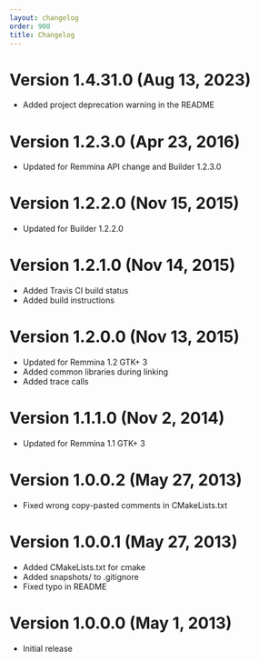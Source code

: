 ```yaml
---
layout: changelog
order: 900
title: Changelog
---
```

# Version 1.4.31.0 (Aug 13, 2023)

* Added project deprecation warning in the README

# Version 1.2.3.0 (Apr 23, 2016)

* Updated for Remmina API change and Builder 1.2.3.0

# Version 1.2.2.0 (Nov 15, 2015)

* Updated for Builder 1.2.2.0

# Version 1.2.1.0 (Nov 14, 2015)

* Added Travis CI build status
* Added build instructions

# Version 1.2.0.0 (Nov 13, 2015)

* Updated for Remmina 1.2 GTK+ 3
* Added common libraries during linking
* Added trace calls

# Version 1.1.1.0 (Nov 2, 2014)

* Updated for Remmina 1.1 GTK+ 3

# Version 1.0.0.2 (May 27, 2013)

* Fixed wrong copy-pasted comments in CMakeLists.txt

# Version 1.0.0.1 (May 27, 2013)

* Added CMakeLists.txt for cmake
* Added snapshots/ to .gitignore
* Fixed typo in README

# Version 1.0.0.0 (May 1, 2013)

* Initial release
